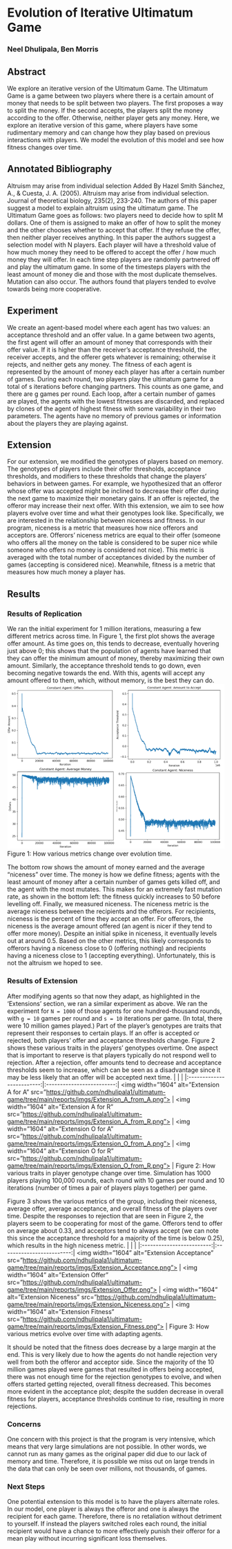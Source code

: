 # Evolution of Iterative Ultimatum Game

### Neel Dhulipala, Ben Morris

## Abstract

We explore an iterative version of the Ultimatum Game. The Ultimatum Game is a game between two players where there is a certain amount of money that needs to be split between two players. The first proposes a way to split the money. If the second accepts, the players split the money according to the offer. Otherwise, neither player gets any money. Here, we explore an iterative version of this game, where players have some rudimentary memory and can change how they play based on previous interactions with players. We model the evolution of this model and see how fitness changes over time.

## Annotated Bibliography

Altruism may arise from individual selection
Added By Hazel Smith
Sánchez, A., & Cuesta, J. A. (2005). Altruism may arise from individual selection. Journal of theoretical biology, 235(2), 233-240.
The authors of this paper suggest a model to explain altruism using the ultimatum game. The Ultimatum Game goes as follows: two players need to decide how to split M dollars. One of them is assigned to make an offer of how to split the money and the other chooses whether to accept that offer. If they refuse the offer, then neither player receives anything. In this paper the authors suggest a selection model with N players. Each player will have a threshold value of how much money they need to be offered to accept the offer / how much money they will offer. In each time step players are randomly partnered off and play the ultimatum game. In some of the timesteps players with the least amount of money die and those with the most duplicate themselves. Mutation can also occur. The authors found that players tended to evolve towards being more cooperative.
## Experiment
We create an agent-based model where each agent has two values: an acceptance threshold and an offer value. In a game between two agents, the first agent will offer an amount of money that corresponds with their offer value. If it is higher than the receiver’s acceptance threshold, the receiver accepts, and the offerer gets whatever is remaining; otherwise it rejects, and neither gets any money. The fitness of each agent is represented by the amount of money each player has after a certain number of games. During each round, two players play the ultimatum game for a total of s iterations before changing partners. This counts as one game, and there are g games per round. Each loop, after a certain number of games are played, the agents with the lowest fitnesses are discarded, and replaced by clones of the agent of highest fitness with some variability in their two parameters. The agents have no memory of previous games or information about the players they are playing against.
## Extension
For our extension, we modified the genotypes of players based on memory. The genotypes of players include their offer thresholds, acceptance thresholds, and modifiers to these thresholds that change the players’ behaviors in between games. For example, we hypothesized that an offeror whose offer was accepted might be inclined to decrease their offer during the next game to maximize their monetary gains. If an offer is rejected, the offeror may increase their next offer. With this extension, we aim to see how players evolve over time and what their genotypes look like.
Specifically, we are interested in the relationship between niceness and fitness. In our program, niceness is a metric that measures how nice offerors and acceptors are. Offerors’ niceness metrics are equal to their offer (someone who offers all the money on the table is considered to be super nice while someone who offers no money is considered not nice). This metric is averaged with the total number of acceptances divided by the number of games (accepting is considered nice). Meanwhile, fitness is a metric that measures how much money a player has.
## Results
### Results of Replication
We ran the initial experiment for 1 million iterations, measuring a few different metrics across time. In Figure 1, the first plot shows the average offer amount. As time goes on, this tends to decrease, eventually hovering just above 0; this shows that the population of agents have learned that they can offer the minimum amount of money, thereby maximizing their own amount. Similarly, the acceptance threshold tends to go down, even becoming negative towards the end. With this, agents will accept any amount offered to them, which, without memory, is the best they can do.
![Replication Results](imgs/replicacation_results.png)
Figure 1: How various metrics change over evolution time.

The bottom row shows the amount of money earned and the average “niceness” over time. The money is how we define fitness; agents with the least amount of money after a certain number of games gets killed off, and the agent with the most mutates. This makes for an extremely fast mutation rate, as shown in the bottom left: the fitness quickly increases to 50 before levelling off. Finally, we measured niceness. The niceness metric is the average niceness between the recipients and the offerors. For recipients, niceness is the percent of time they accept an offer. For offerors, the niceness is the average amount offered (an agent is nicer if they tend to offer more money). Despite an initial spike in niceness, it eventually levels out at around 0.5. Based on the other metrics, this likely corresponds to offerors having a niceness close to 0 (offering nothing) and recipients having a niceness close to 1 (accepting everything). Unfortunately, this is not the altruism we hoped to see.
### Results of Extension
After modifying agents so that now they adapt, as highlighted in the ‘Extensions’ section, we ran a similar experiment as above. We ran the experiment for `N = 1000` of those agents for one hundred-thousand rounds, with `g = 10` games per round and `s = 10` iterations per game. (In total, there were 10 million games played.) Part of the player’s genotypes are traits that represent their responses to certain plays. If an offer is accepted or rejected, both players’ offer and acceptance thresholds change. Figure 2 shows these various traits in the players’ genotypes overtime. One aspect that is important to reserve is that players typically do not respond well to rejection. After a rejection, offer amounts tend to decrease and acceptance thresholds seem to increase, which can be seen as a disadvantage since it may be less likely that an offer will be accepted next time.
| | |
|:-------------------------:|:-------------------------:|
<img width=”1604” alt=”Extension A for A” src=”https://github.com/ndhulipala1/ultimatum-game/tree/main/reports/imgs/Extension_A_from_A.png”> | <img width=”1604” alt=”Extension A for R” src=”https://github.com/ndhulipala1/ultimatum-game/tree/main/reports/imgs/Extension_A_from_R.png”> |
<img width=”1604” alt=”Extension O for A” src=”https://github.com/ndhulipala1/ultimatum-game/tree/main/reports/imgs/Extension_O_from_A.png”> | <img width=”1604” alt=”Extension O for R” src=”https://github.com/ndhulipala1/ultimatum-game/tree/main/reports/imgs/Extension_O_from_R.png”> |
Figure 2: How various traits in player genotype change over time. Simulation has 1000 players playing 100,000 rounds, each round with 10 games per round and 10 iterations (number of times a pair of players plays together) per game.

Figure 3 shows the various metrics of the group, including their niceness, average offer, average acceptance, and overall fitness of the players over time. Despite the responses to rejection that are seen in Figure 2, the players seem to be cooperating for most of the game. Offerors tend to offer on average about 0.33, and acceptors tend to always accept (we can note this since the acceptance threshold for a majority of the time is below 0.25), which results in the high niceness metric.
| | |
|:-------------------------:|:-------------------------:|
<img width=”1604” alt=”Extension Acceptance” src=”https://github.com/ndhulipala1/ultimatum-game/tree/main/reports/imgs/Extension_Acceptance.png”> | <img width=”1604” alt=”Extension Offer” src=”https://github.com/ndhulipala1/ultimatum-game/tree/main/reports/imgs/Extension_Offer.png”> |
<img width=”1604” alt=”Extension Niceness” src=”https://github.com/ndhulipala1/ultimatum-game/tree/main/reports/imgs/Extension_Niceness.png”> | <img width=”1604” alt=”Extension Fitness” src=”https://github.com/ndhulipala1/ultimatum-game/tree/main/reports/imgs/Extension_Fitness.png”> |
Figure 3: How various metrics evolve over time with adapting agents.

It should be noted that the fitness does decrease by a large margin at the end. This is very likely due to how the agents do not handle rejection very well from both the offeror and acceptor side. Since the majority of the 10 million games played were games that resulted in offers being accepted, there was not enough time for the rejection genotypes to evolve, and when offers started getting rejected, overall fitness decreased. This becomes more evident in the acceptance plot; despite the sudden decrease in overall fitness for players, acceptance thresholds continue to rise, resulting in more rejections.

### Concerns
One concern with this project is that the program is very intensive, which means that very large simulations are not possible. In other words, we cannot run as many games as the original paper did due to our lack of memory and time. Therefore, it is possible we miss out on large trends in the data that can only be seen over millions, not thousands, of games.
### Next Steps
One potential extension to this model is to have the players alternate roles. In our model, one player is always the offeror and one is always the recipient for each game. Therefore, there is no retaliation without detriment to yourself. If instead the players switched roles each round, the initial recipient would have a chance to more effectively punish their offeror for a mean play without incurring significant loss themselves.
